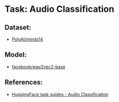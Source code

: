 <h1>Task: Audio Classification</h1>
<h2>Dataset:</h2>
<ul><li><a href='https://huggingface.co/datasets/PolyAI/minds14'>PolyAI/minds14</a></li></ul>
<h2>Model:</h2>
<ul><li><a href='https://huggingface.co/facebook/wav2vec2-base'>facebook/wav2vec2-base</a></li></ul>
<h2>References:</h2>
<ul>
    <li><a href='https://huggingface.co/docs/transformers/tasks/audio_classification'>HuggingFace task guides - Audio Classification</a></li>
</ul>
